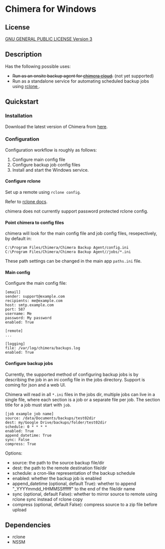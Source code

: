 # Chimera for Windows

## License
[GNU GENERAL PUBLIC LICENSE Version 3](./LICENSE)

## Description
Has the following possible uses:
- ~~Run as an onsite backup agent for [chimera cloud](https://chimeracloud.io).~~ (not yet supported)
- Run as a standalone service for automating scheduled backup jobs using [rclone ](https://rclone.org/).

## Quickstart
### Installation
Download the latest version of Chimera from [here](https://github.com/clivetyphon/chimera-windows/releases).

### Configuration
Configuration workflow is roughly as follows:
1. Configure main config file
2. Configure backup job config files
3. Install and start the Windows service.

#### Configure rclone
Set up a remote using `rclone config`.

Refer to [rclone docs](https://rclone.org/docs/).

chimera does not currently support password protected rclone config.

#### Point chimera to config files
chimera will look for the main config file and job config files, resepectively, by default in:

```
C:\Program Files/Chimera/Chimera Backup Agent/config.ini
C:\Program Files/Chimera/Chimera Backup Agent//jobs/*.ini
```

These path settings can be changed in the main app `paths.ini` file.

#### Main config
Configure the main config file:

```
[email]
sender: support@example.com
recipients: me@example.com
host: smtp.example.com
port: 587
username: Me
password: My password
enabled: True

[remote]
...

[logging]
file: /var/log/chimera/backups.log
enabled: True

```

#### Configure backup jobs
Currently, the supported method of configuring backup jobs is by describing the job in an ini config file in the jobs directory. Support is coming for json and a web UI.

Chimera will read in all `*.ini` files in the jobs dir, multiple jobs can live in a single file, where each section is a job or a separate file per job. The section title for a job must start with `job`.

```
[job example job name]
source: /data/Documents/backups/test02dir
dest: my/Google Drive/backups/folder/test02dir
schedule: 0 * * * *
enabled: True
append_datetime: True
sync: False
compress: True

```

Options:
- source: the path to the source backup file/dir
- dest: the path to the remote destination file/dir
- schedule: a cron-like representation of the backup schedule
- enabled: whether the backup job is enabled
- append_datetime (optional, default True): whether to append "_YYYYmmdd_HHMMSSffffff" to the end of the file/dir name
- sync (optional, default False): whether to mirror source to remote using rclone sync instead of rclone copy
- compress (optional, default False): compress source to a zip file before upload

## Dependencies
- rclone
- NSSM
